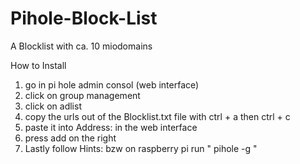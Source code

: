 # Pihole-Block-List
A Blocklist with ca. 10 miodomains








How to Install
1. go in pi hole admin consol (web interface)
2. click on group management
3. click on adlist
4. copy the urls out of the Blocklist.txt file with ctrl + a then ctrl + c
5. paste it into Address: in the web interface
6. press add on the right
7. Lastly follow Hints: bzw on raspberry pi run " pihole -g "
